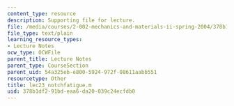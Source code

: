 ```yaml
---
content_type: resource
description: Supporting file for lecture.
file: /media/courses/2-002-mechanics-and-materials-ii-spring-2004/378b1df291bdeaa6da20039c24ecfdb0_lec23_notchfatigue.m
file_type: text/plain
learning_resource_types:
- Lecture Notes
ocw_type: OCWFile
parent_title: Lecture Notes
parent_type: CourseSection
parent_uid: 54a325eb-e800-5924-972f-08611aabb551
resourcetype: Other
title: lec23_notchfatigue.m
uid: 378b1df2-91bd-eaa6-da20-039c24ecfdb0
---
```

